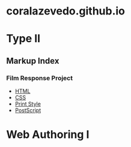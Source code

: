 # coralazevedo.github.io

<h1>Type II</h1>

<h2>Markup Index</h2>

<h3>Film Response Project</h3>

<ul>
<li><a href="type-II/film-response.html">HTML</a></li>

<li><a href="type-II/film-response.css">CSS</a></li>

<li><a href="type-II/film-response-print.css">Print Style</a></li>

<li><a href="type-II/film-response.ps">PostScript</a></li>
</ul>

<h1>Web Authoring I</h1>
